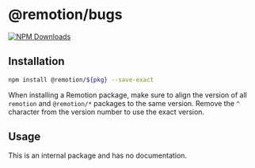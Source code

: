 # @remotion/bugs
 
[![NPM Downloads](https://img.shields.io/npm/dm/bugs.svg?style=flat&color=black&label=Downloads)](https://npmcharts.com/compare/bugs?minimal=true)
 
## Installation
 
```bash
npm install @remotion/${pkg} --save-exact
```
 
When installing a Remotion package, make sure to align the version of all `remotion` and `@remotion/*` packages to the same version.
Remove the `^` character from the version number to use the exact version.
 
## Usage
 
This is an internal package and has no documentation.
